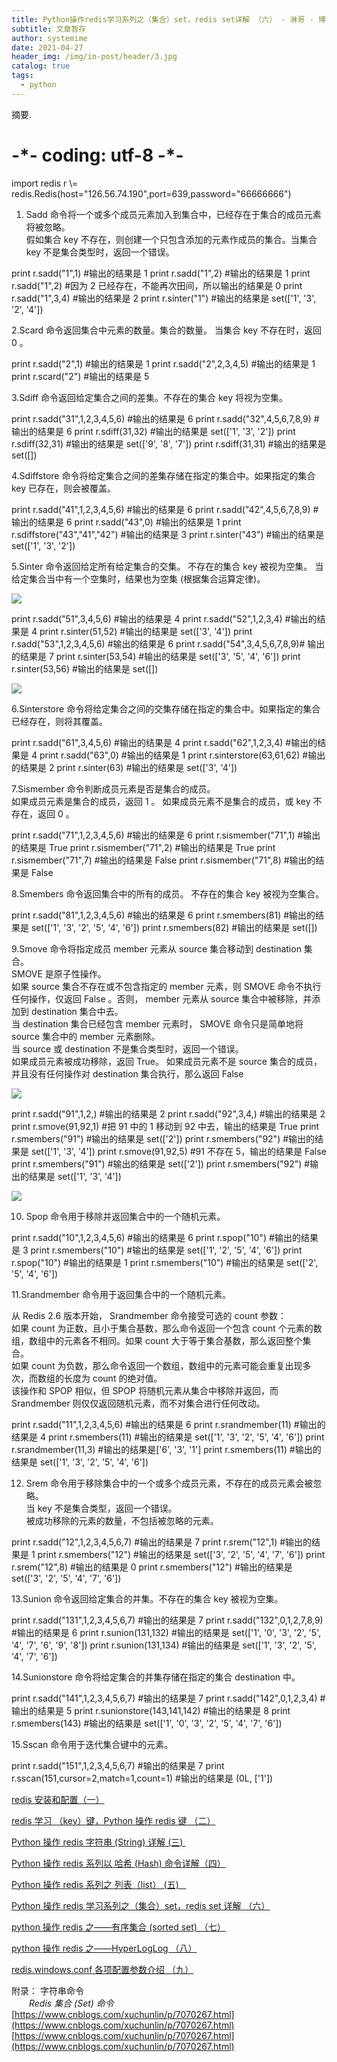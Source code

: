 ```yaml
---
title: Python操作redis学习系列之（集合）set，redis set详解 （六） - 淋哥 - 博客园
subtitle: 文章暂存
author: systemime
date: 2021-04-27
header_img: /img/in-post/header/3.jpg
catalog: true
tags:
  - python
---
```

摘要.

<!-- more -->
# -\*- coding: utf-8 -\*-

import redis
r \\= redis.Redis(host="126.56.74.190",port=639,password="66666666")

1. Sadd 命令将一个或多个成员元素加入到集合中，已经存在于集合的成员元素将被忽略。  
假如集合 key 不存在，则创建一个只包含添加的元素作成员的集合。当集合 key 不是集合类型时，返回一个错误。

print r.sadd("1",1)     #输出的结果是 1
print r.sadd("1",2)     #输出的结果是 1
print r.sadd("1",2)     #因为 2 已经存在，不能再次田间，所以输出的结果是 0
print r.sadd("1",3,4)   #输出的结果是 2
print r.sinter("1")     #输出的结果是 set(\['1', '3', '2', '4'])

2.Scard 命令返回集合中元素的数量。集合的数量。 当集合 key 不存在时，返回 0 。

print r.sadd("2",1)         #输出的结果是 1
print r.sadd("2",2,3,4,5)   #输出的结果是 1
print r.scard("2")          #输出的结果是 5

3.Sdiff 命令返回给定集合之间的差集。不存在的集合 key 将视为空集。

print r.sadd("31",1,2,3,4,5,6)      #输出的结果是 6
print r.sadd("32",4,5,6,7,8,9)      #输出的结果是 6
print r.sdiff(31,32)            #输出的结果是 set(\['1', '3', '2'])
print r.sdiff(32,31)            #输出的结果是 set(\['9', '8', '7'])
print r.sdiff(31,31)            #输出的结果是 set(\[])

4.Sdiffstore 命令将给定集合之间的差集存储在指定的集合中。如果指定的集合 key 已存在，则会被覆盖。

print r.sadd("41",1,2,3,4,5,6)      #输出的结果是 6
print r.sadd("42",4,5,6,7,8,9)      #输出的结果是 6
print r.sadd("43",0)                #输出的结果是 1
print r.sdiffstore("43","41","42")  #输出的结果是 3
print r.sinter("43")                 #输出的结果是 set(\['1', '3', '2'])

5.Sinter 命令返回给定所有给定集合的交集。 不存在的集合 key 被视为空集。 当给定集合当中有一个空集时，结果也为空集 (根据集合运算定律)。

![](https://common.cnblogs.com/images/copycode.gif)

print r.sadd("51",3,4,5,6)      #输出的结果是 4
print r.sadd("52",1,2,3,4)      #输出的结果是 4
print r.sinter(51,52)           #输出的结果是 set(\['3', '4'])
print r.sadd("53",1,2,3,4,5,6)  #输出的结果是 6
print r.sadd("54",3,4,5,6,7,8,9)# 输出的结果是 7
print r.sinter(53,54)           #输出的结果是 set(\['3', '5', '4', '6'])
print r.sinter(53,56)           #输出的结果是 set(\[])

![](https://common.cnblogs.com/images/copycode.gif)

6.Sinterstore 命令将给定集合之间的交集存储在指定的集合中。如果指定的集合已经存在，则将其覆盖。

print r.sadd("61",3,4,5,6)      #输出的结果是 4
print r.sadd("62",1,2,3,4)      #输出的结果是 4
print r.sadd("63",0)            #输出的结果是 1
print r.sinterstore(63,61,62)   #输出的结果是 2
print r.sinter(63)              #输出的结果是 set(\['3', '4'])

7.Sismember 命令判断成员元素是否是集合的成员。  
如果成员元素是集合的成员，返回 1 。 如果成员元素不是集合的成员，或 key 不存在，返回 0 。

print r.sadd("71",1,2,3,4,5,6)   #输出的结果是 6
print r.sismember("71",1)        #输出的结果是 True
print r.sismember("71",2)        #输出的结果是 True
print r.sismember("71",7)        #输出的结果是 False
print r.sismember("71",8)        #输出的结果是 False

8.Smembers 命令返回集合中的所有的成员。 不存在的集合 key 被视为空集合。

print r.sadd("81",1,2,3,4,5,6)   #输出的结果是 6
print r.smembers(81)             #输出的结果是 set(\['1', '3', '2', '5', '4', '6'])
print r.smembers(82)             #输出的结果是 set(\[])

9.Smove 命令将指定成员 member 元素从 source 集合移动到 destination 集合。  
SMOVE 是原子性操作。  
如果 source 集合不存在或不包含指定的 member 元素，则 SMOVE 命令不执行任何操作，仅返回 False 。否则， member 元素从 source 集合中被移除，并添加到 destination 集合中去。  
当 destination 集合已经包含 member 元素时， SMOVE 命令只是简单地将 source 集合中的 member 元素删除。  
当 source 或 destination 不是集合类型时，返回一个错误。  
如果成员元素被成功移除，返回 True。 如果成员元素不是 source 集合的成员，并且没有任何操作对 destination 集合执行，那么返回 False

![](https://common.cnblogs.com/images/copycode.gif)

print r.sadd("91",1,2,)     #输出的结果是 2
print r.sadd("92",3,4,)     #输出的结果是 2
print r.smove(91,92,1)      #把 91 中的 1 移动到 92 中去，输出的结果是 True
print r.smembers("91")      #输出的结果是 set(\['2'])
print r.smembers("92")      #输出的结果是 set(\['1', '3', '4'])
print r.smove(91,92,5)      #91 不存在 5，输出的结果是 False
print r.smembers("91")      #输出的结果是 set(\['2'])
print r.smembers("92")      #输出的结果是 set(\['1', '3', '4'])

![](https://common.cnblogs.com/images/copycode.gif)

10. Spop 命令用于移除并返回集合中的一个随机元素。

print r.sadd("10",1,2,3,4,5,6)  #输出的结果是 6
print r.spop("10")              #输出的结果是 3
print r.smembers("10")          #输出的结果是 set(\['1', '2', '5', '4', '6'])
print r.spop("10")              #输出的结果是 1
print r.smembers("10")          #输出的结果是 set(\['2', '5', '4', '6'])

11.Srandmember 命令用于返回集合中的一个随机元素。

从 Redis 2.6 版本开始， Srandmember 命令接受可选的 count 参数：  
如果 count 为正数，且小于集合基数，那么命令返回一个包含 count 个元素的数组，数组中的元素各不相同。如果 count 大于等于集合基数，那么返回整个集合。  
如果 count 为负数，那么命令返回一个数组，数组中的元素可能会重复出现多次，而数组的长度为 count 的绝对值。  
该操作和 SPOP 相似，但 SPOP 将随机元素从集合中移除并返回，而 Srandmember 则仅仅返回随机元素，而不对集合进行任何改动。

print r.sadd("11",1,2,3,4,5,6)  #输出的结果是 6
print r.srandmember(11)         #输出的结果是 4
print r.smembers(11)            #输出的结果是 set(\['1', '3', '2', '5', '4', '6'])
print r.srandmember(11,3)         #输出的结果是\['6', '3', '1']
print r.smembers(11)            #输出的结果是 set(\['1', '3', '2', '5', '4', '6'])

12. Srem 命令用于移除集合中的一个或多个成员元素，不存在的成员元素会被忽略。  
当 key 不是集合类型，返回一个错误。  
被成功移除的元素的数量，不包括被忽略的元素。

print r.sadd("12",1,2,3,4,5,6,7)    #输出的结果是 7
print r.srem("12",1)                #输出的结果是 1
print r.smembers("12")              #输出的结果是 set(\['3', '2', '5', '4', '7', '6'])
print r.srem("12",8)                #输出的结果是 0
print r.smembers("12")              #输出的结果是 set(\['3', '2', '5', '4', '7', '6'])

 13.Sunion 命令返回给定集合的并集。不存在的集合 key 被视为空集。

print r.sadd("131",1,2,3,4,5,6,7)    #输出的结果是 7
print r.sadd("132",0,1,2,7,8,9)      #输出的结果是 6
print r.sunion(131,132)             #输出的结果是 set(\['1', '0', '3', '2', '5', '4', '7', '6', '9', '8'])
print r.sunion(131,134)             #输出的结果是 set(\['1', '3', '2', '5', '4', '7', '6'])

 14.Sunionstore 命令将给定集合的并集存储在指定的集合 destination 中。

print r.sadd("141",1,2,3,4,5,6,7)    #输出的结果是 7
print r.sadd("142",0,1,2,3,4)        #输出的结果是 5
print r.sunionstore(143,141,142)     #输出的结果是 8
print r.smembers(143)                #输出的结果是 set(\['1', '0', '3', '2', '5', '4', '7', '6'])

 15.Sscan 命令用于迭代集合键中的元素。

print r.sadd("151",1,2,3,4,5,6,7)           #输出的结果是 7
print r.sscan(151,cursor=2,match=1,count=1) #输出的结果是 (0L, \['1'])

[redis 安装和配置（一）](http://www.cnblogs.com/xuchunlin/p/6676308.html) 

[redis 学习 （key）键，Python 操作 redis 键 （二）](http://www.cnblogs.com/xuchunlin/p/7061524.html) 

[Python 操作 redis 字符串 (String) 详解 (三) ](http://www.cnblogs.com/xuchunlin/p/7062065.html)  

[Python 操作 redis 系列以 哈希 (Hash) 命令详解（四）](http://www.cnblogs.com/xuchunlin/p/7064860.html) 

[Python 操作 redis 系列之 列表（list） (五)   ](http://www.cnblogs.com/xuchunlin/p/7067154.html)

[Python 操作 redis 学习系列之（集合）set，redis set 详解 （六）](http://www.cnblogs.com/xuchunlin/p/7070267.html) 

[python 操作 redis 之——有序集合 (sorted set) （七）](https://www.cnblogs.com/xuchunlin/p/7097255.html) 

[python 操作 redis 之——HyperLogLog （八）](http://www.cnblogs.com/xuchunlin/p/7097272.html)

[redis.windows.conf 各项配置参数介绍 （九）](http://www.cnblogs.com/xuchunlin/p/7097729.html) 

附录： 字符串命令  
　　_Redis 集合 (Set) 命令_ 
 [https://www.cnblogs.com/xuchunlin/p/7070267.html](https://www.cnblogs.com/xuchunlin/p/7070267.html) 
 [https://www.cnblogs.com/xuchunlin/p/7070267.html](https://www.cnblogs.com/xuchunlin/p/7070267.html)
